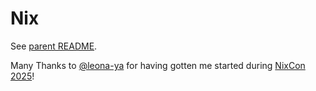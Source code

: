 # Nix

See [parent README](../README.md#nix).

Many Thanks to [@leona-ya](https://github.com/leona-ya) for having gotten me started during [NixCon 2025](https://2025.nixcon.org)!
